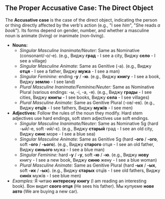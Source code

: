## The Proper Accusative Case: The Direct Object

The **Accusative case** is the case of the direct object, indicating the person or thing directly affected by the verb's action (e.g., "I see *him*", "She reads *a book*"). Its forms depend on gender, number, and whether a masculine noun is animate (living) or inanimate (non-living).

* **Nouns:**
    * *Singular Masculine Inanimate/Neuter:* Same as Nominative (consonant/-о/-е). (e.g., Виджу **град** - I see a city, Виджу **село** - I see a village)
    * *Singular Masculine Animate:* Same as Genitive (-а). (e.g., Виджу **отця** - I see a father, Виджу **мужа** - I see a man)
    * *Singular Feminine:* ending **-у** / **-ю**. (e.g., Виджу **книгу** - I see a book, Виджу **землю** - I see land)
    * *Plural Masculine Inanimate/Feminine/Neuter:* Same as Nominative Plural (various endings: -ы, -і, -а, -я). (e.g., Виджу **грады** - I see cities, Виджу **книгы** - I see books, Виджу **села** - I see villages)
    * *Plural Masculine Animate:* Same as Genitive Plural (-ов/-ев). (e.g., Виджу **отцїв** - I see fathers, Виджу **мужїв** - I see men)
* **Adjectives:** Follow the rules of the noun they modify. Hard stem adjectives use hard endings, soft stem adjectives use soft endings.
    * *Singular Masculine Inanimate/Neuter:* Same as Nominative Sg (hard -ый/-е, soft -ий/-є). (e.g., Виджу **старый** град - I see an old city, Виджу **синє** море - I see a blue sea)
    * *Singular Masculine Animate:* Same as Genitive Sg (hard **-ого** / **-ого**, soft **-ого** / **-ього**). (e.g., Виджу **старого** отця - I see an old father, Виджу **синього** мужа - I see a blue man)
    * *Singular Feminine:* hard **-у** / **-у**, soft **-ю** / **-ю**. (e.g., Виджу **нову** книгу - I see a new book, Виджу **синю** жену - I see a blue woman)
    * *Plural Masculine Animate:* Same as Genitive Plural (hard **-ых** / **-ых**, soft **-их** / **-ых**). (e.g., Виджу **старых** отцїв - I see old fathers, Виджу **синіх** мужїв - I see blue men)
* *Examples:* Я читаю **интересну книгу** (I am reading an interesting book). Вон видит **свого отця** (He sees his father). Мы купуєме **нове авто** (We are buying a new car).